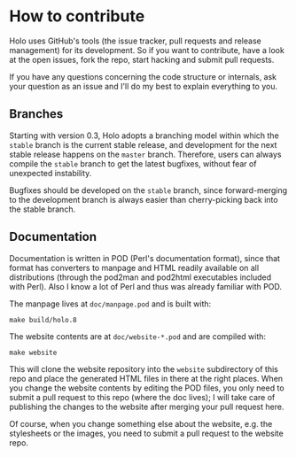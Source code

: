 How to contribute
=================

Holo uses GitHub's tools (the issue tracker, pull requests and release
management) for its development. So if you want to contribute, have a look at
the open issues, fork the repo, start hacking and submit pull requests.

If you have any questions concerning the code structure or internals, ask your
question as an issue and I'll do my best to explain everything to you.

Branches
--------

Starting with version 0.3, Holo adopts a branching model within which the
`stable` branch is the current stable release, and development for the next
stable release happens on the `master` branch. Therefore, users can always
compile the `stable` branch to get the latest bugfixes, without fear of
unexpected instability.

Bugfixes should be developed on the `stable` branch, since forward-merging to
the development branch is always easier than cherry-picking back into the
stable branch.

Documentation
-------------

Documentation is written in POD (Perl's documentation format), since that
format has converters to manpage and HTML readily available on all
distributions (through the pod2man and pod2html executables included with
Perl). Also I know a lot of Perl and thus was already familiar with POD.

The manpage lives at `doc/manpage.pod` and is built with:

    make build/holo.8

The website contents are at `doc/website-*.pod` and are compiled with:

    make website

This will clone the website repository into the `website` subdirectory of this
repo and place the generated HTML files in there at the right places. When you
change the website contents by editing the POD files, you only need to submit
a pull request to this repo (where the doc lives); I will take care of
publishing the changes to the website after merging your pull request here.

Of course, when you change something else about the website, e.g. the
stylesheets or the images, you need to submit a pull request to the website
repo.
